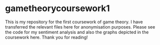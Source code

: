 # gametheorycoursework1
This is my repository for the first coursework of game theory. I have transferred the relevant files here for anonymisation purposes. Please see the code for my sentiment analysis and also the graphs depicted in the coursework here. Thank you for reading!
